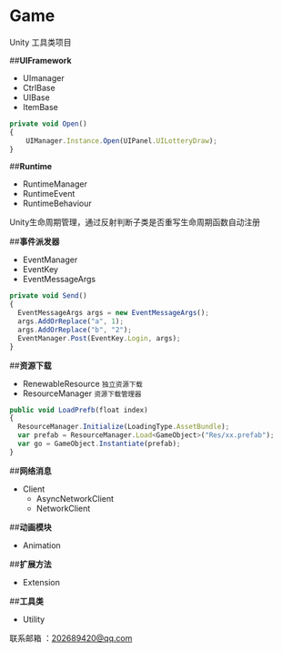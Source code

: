 # Game
  Unity 工具类项目

##**UIFramework**
+ UImanager
+ CtrlBase
+ UIBase
+ ItemBase
```javascript
private void Open()
{
    UIManager.Instance.Open(UIPanel.UILotteryDraw);
}
```
##**Runtime**
+ RuntimeManager
+ RuntimeEvent
+ RuntimeBehaviour

Unity生命周期管理，通过反射判断子类是否重写生命周期函数自动注册

##**事件派发器**
- EventManager
- EventKey
- EventMessageArgs
```javascript
private void Send()
{
  EventMessageArgs args = new EventMessageArgs();
  args.AddOrReplace("a", 1);
  args.AddOrReplace("b", "2");
  EventManager.Post(EventKey.Login, args);
}
```
##**资源下载**
+ RenewableResource `独立资源下载`
+ ResourceManager `资源下载管理器`
```javascript
public void LoadPrefb(float index)
{
  ResourceManager.Initialize(LoadingType.AssetBundle);
  var prefab = ResourceManager.Load<GameObject>("Res/xx.prefab");
  var go = GameObject.Instantiate(prefab);
}
```
##**网络消息**
+ Client
    + AsyncNetworkClient
    + NetworkClient

##**动画模块**
+ Animation

##**扩展方法**
+ Extension

##**工具类**
+ Utility

联系邮箱 ：202689420@qq.com
